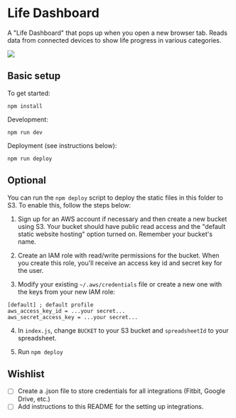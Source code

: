 # Life Dashboard

A "Life Dashboard" that pops up when you open a new browser tab. Reads data from connected devices to show life progress in various categories.

![](https://internal-scorecard.s3-us-west-2.amazonaws.com/images/Screen+Shot+2019-07-13+at+5.56.28+PM.png)

## Basic setup

To get started:
```
npm install
```
Development:
```
npm run dev
```
Deployment (see instructions below):
```
npm run deploy
```

## Optional

You can run the `npm deploy` script to deploy the static files in this folder to S3. To enable this, follow the steps below:

1. Sign up for an AWS account if necessary and then create a new bucket using S3. Your bucket should have public read access and the "default static website hosting" option turned on. Remember your bucket's name.

2. Create an IAM role with read/write permissions for the bucket. When you create this role, you'll receive an access key id and secret key for the user.

3. Modify your existing `~/.aws/credentials` file or create a new one with the keys from your new IAM role:

```
[default] ; default profile
aws_access_key_id = ...your secret...
aws_secret_access_key = ...your secret...
```

4. In `index.js`, change `BUCKET` to your S3 bucket and `spreadsheetId` to your spreadsheet.

5. Run `npm deploy`

## Wishlist

- [ ] Create a .json file to store credentials for all integrations (Fitbit, Google Drive, etc.)
- [ ] Add instructions to this README for the setting up integrations.
